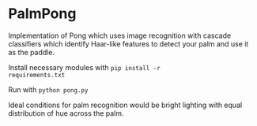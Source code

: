 # PalmPong

Implementation of Pong which uses image recognition with cascade classifiers which identify Haar-like features to detect your palm and use it as the paddle.

Install necessary modules with <code>pip install -r requirements.txt</code>

Run with <code>python pong.py</code>

Ideal conditions for palm recognition would be bright lighting with equal distribution of hue across the palm.
